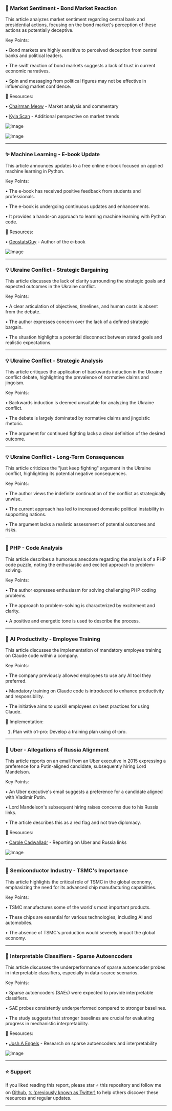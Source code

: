 ### 🤖 Market Sentiment - Bond Market Reaction

This article analyzes market sentiment regarding central bank and presidential actions, focusing on the bond market's perception of these actions as potentially deceptive.

Key Points:

• Bond markets are highly sensitive to perceived deception from central banks and political leaders.

•  The swift reaction of bond markets suggests a lack of trust in current economic narratives.

•  Spin and messaging from political figures may not be effective in influencing market confidence.



🔗 Resources:

• [Chairman Meow](https://x.com/chairmanmeow42) - Market analysis and commentary

• [Kyla Scan](https://x.com/kylascan) - Additional perspective on market trends

![Image](https://pbs.twimg.com/media/GlJ86TTbgAA_g6v?format=jpg&name=900x900)

![Image](https://pbs.twimg.com/media/GlJ86xFaMAEDh0w?format=jpg&name=small)


---
### ✨ Machine Learning - E-book Update

This article announces updates to a free online e-book focused on applied machine learning in Python.

Key Points:

• The e-book has received positive feedback from students and professionals.

•  The e-book is undergoing continuous updates and enhancements.

• It provides a hands-on approach to learning machine learning with Python code.


🔗 Resources:

• [GeostatsGuy](https://x.com/GeostatsGuy) - Author of the e-book

![Image](https://pbs.twimg.com/media/GlIKOt2W8AAo0ub?format=jpg&name=small)


---
### 💡 Ukraine Conflict - Strategic Bargaining

This article discusses the lack of clarity surrounding the strategic goals and expected outcomes in the Ukraine conflict.

Key Points:

•  A clear articulation of objectives, timelines, and human costs is absent from the debate.

• The author expresses concern over the lack of a defined strategic bargain.

•  The situation highlights a potential disconnect between stated goals and realistic expectations.


---
### 💡 Ukraine Conflict - Strategic Analysis

This article critiques the application of backwards induction in the Ukraine conflict debate, highlighting the prevalence of normative claims and jingoism.

Key Points:

• Backwards induction is deemed unsuitable for analyzing the Ukraine conflict.

•  The debate is largely dominated by normative claims and jingoistic rhetoric.

• The argument for continued fighting lacks a clear definition of the desired outcome.



---
### 💡 Ukraine Conflict - Long-Term Consequences

This article criticizes the "just keep fighting" argument in the Ukraine conflict, highlighting its potential negative consequences.

Key Points:

• The author views the indefinite continuation of the conflict as strategically unwise.

•  The current approach has led to increased domestic political instability in supporting nations.

•  The argument lacks a realistic assessment of potential outcomes and risks.



---
### 🤖 PHP - Code Analysis

This article describes a humorous anecdote regarding the analysis of a PHP code puzzle, noting the enthusiastic and excited approach to problem-solving.

Key Points:

•  The author expresses enthusiasm for solving challenging PHP coding problems.

•  The approach to problem-solving is characterized by excitement and clarity.

•  A positive and energetic tone is used to describe the process.



---
### 🚀 AI Productivity - Employee Training

This article discusses the implementation of mandatory employee training on Claude code within a company.

Key Points:

• The company previously allowed employees to use any AI tool they preferred.

•  Mandatory training on Claude code is introduced to enhance productivity and responsibility.

•  The initiative aims to upskill employees on best practices for using Claude.

🚀 Implementation:

1. Plan with o1-pro: Develop a training plan using o1-pro.



---
### 🤖 Uber - Allegations of Russia Alignment

This article reports on an email from an Uber executive in 2015 expressing a preference for a Putin-aligned candidate, subsequently hiring Lord Mandelson.


Key Points:

• An Uber executive's email suggests a preference for a candidate aligned with Vladimir Putin.

• Lord Mandelson's subsequent hiring raises concerns due to his Russia links.

• The article describes this as a red flag and not true diplomacy.

🔗 Resources:

• [Carole Cadwalladr](https://x.com/carolecadwalla) - Reporting on Uber and Russia links

![Image](https://pbs.twimg.com/ext_tw_video_thumb/1896219913884143616/pu/img/giDql_FO8D0Q642g.jpg)


---
### 🤖 Semiconductor Industry - TSMC's Importance

This article highlights the critical role of TSMC in the global economy, emphasizing the need for its advanced chip manufacturing capabilities.


Key Points:

• TSMC manufactures some of the world's most important products.

•  These chips are essential for various technologies, including AI and automobiles.

• The absence of TSMC's production would severely impact the global economy.



---
### 🤖 Interpretable Classifiers - Sparse Autoencoders

This article discusses the underperformance of sparse autoencoder probes in interpretable classifiers, especially in data-scarce scenarios.

Key Points:

• Sparse autoencoders (SAEs) were expected to provide interpretable classifiers.

•  SAE probes consistently underperformed compared to stronger baselines.

• The study suggests that stronger baselines are crucial for evaluating progress in mechanistic interpretability.

🔗 Resources:

• [Josh A Engels](https://x.com/JoshAEngels) - Research on sparse autoencoders and interpretability

![Image](https://pbs.twimg.com/media/GkoxsLZXQAAs_4t?format=png&name=small)


---

### ⭐️ Support

If you liked reading this report, please star ⭐️ this repository and follow me on [Github](https://github.com/Drix10), [𝕏 (previously known as Twitter)](https://x.com/DRIX_10_) to help others discover these resources and regular updates.

---